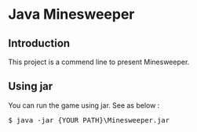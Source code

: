 <h1>Java Minesweeper</h1>

<h2>Introduction</h2>
This project is a commend line to present Minesweeper.

<h2>Using jar</h2>
You can run the game using jar.
See as below :
<div class="CodeRay">
  <div class="code"><pre><span class="prompt">$</span><span class="function"> java -jar {YOUR_PATH}\Minesweeper.jar
</span></pre></div> 

